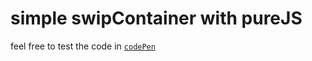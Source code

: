 # simple swipContainer with pureJS
feel free to test the code in [`codePen`](https://codepen.io/mahmed-nabil/full/jOWWmpZ)